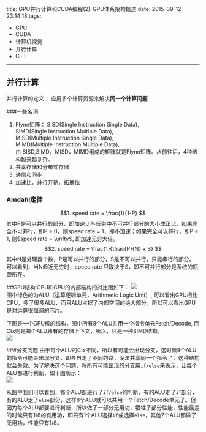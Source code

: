 title: GPU并行计算和CUDA编程(2)-GPU体系架构概述
date: 2015-09-12 23:14:18
tags:
 - GPU
 - CUDA
 - 计算机视觉
 - 并行计算
 - C++
---


## 并行计算
并行计算的定义： 应用多个计算资源来解决**同一个计算问题**

###一些名词
 1. Flynn矩阵：
 SISD(Single Instruction Single Data),   
 SIMD(Single Instruction Multiple Data),   
 MISD(Multiple Instruction Single Data),  
 MIMD(Multiple Instruction Multiple Data),  
 由 SISD,SIMD，MISD，MIMD组成的矩阵就是Flynn矩阵。从前往后，4种结构越来越复杂。 
 2. 共享存储和分布式存储   
 3. 通信和同步  
 4. 加速比，并行开销，拓展性

<!--more-->
<script type="text/x-mathjax-config">
  MathJax.Hub.Config({
    extensions: ["tex2jax.js"],
    jax: ["input/TeX", "output/HTML-CSS"],
    tex2jax: {
      inlineMath: [ ['$','$'], ["\\(","\\)"] ],
      displayMath: [ ['$$','$$'], ["\\[","\\]"] ],
      processEscapes: true
    },
    "HTML-CSS": { availableFonts: ["TeX"] }
  });
</script> 
<script type="text/javascript" src="http://cdn.mathjax.org/mathjax/latest/MathJax.js?config=default"></script>

### Amdahl定律
  $$1. speed rate = \frac{1}{1-P} $$
其中P是可以并行的部分，即加速比与任务中不可并行部分的大小成正比，如果完全不可并行，即P = 0，则speed rate = 1，即不加速；如果完全可以并行，即P = 1, 则$speed rate = \\infty$, 即加速无穷大倍。 
  $$2. speed rate = \frac{1}{\frac{P}{N} + S} $$
 其中N是处理器个数，P是可以并行的部分，S是不可以并行，只能串行的部分。可以看到，当N趋近无穷时，speed rate 只取决于S，即不可并行部分是系统的瓶颈所在。 

##GPU结构
CPU和GPU的内部结构的对比图如下：
![](http://7xlt5t.com1.z0.glb.clouddn.com/cpu_gpu_schema.gif)  
图中绿色的为ALU（运算逻辑单元，Arithmetic Logic Unit）, 可以看出GPU相比CPU，多了很多ALU，而且ALU占据了内部空间的绝大部分，所以可以看出GPU是对运算很强调的芯片。

下图是一个GPU核的结构，图中所有8个ALU共用一个指令单元Fetch/Decode, 而Ctx则是每个ALU独有的存储上下文，所以，只是一种SIMD结构。  
![](http://7xlt5t.com1.z0.glb.clouddn.com/gpu-core.png)

###分支问题
由于每个ALU的Ctx不同，所以有可能会出现分支，这时候8个ALU的指令可能会出现分叉，即各自走了不同的路，没法共享同一个指令了，这种结构就会失效。为了解决这个问题，将所有可能出现的分支用`if/else`来表示，让每个ALU都进行判断，如下图所示：  
![](http://7xlt5t.com1.z0.glb.clouddn.com/gpu-branch.jpg)

从图中我们可以看到，每个ALU都进行了`if/else`的判断，有的ALU走了`if`部分，有的ALU走了`else`部分，这样8个ALU就可以共用一个Fetch/Decode单元了。但因为每个ALU都要进行判断，所以做了一部分无用功，牺牲了部分性能，性能最差的时候只有1/8的有用功，即只有1个ALU选择`if`或选择`else`，其他7个ALU都做了无用功，性能只有1/8。  

<!--
###停滞问题（Stall）
在GPU处理问题的过程中，可能有的指令需要从别的地方读取数据，比较好似
-->

 
 

